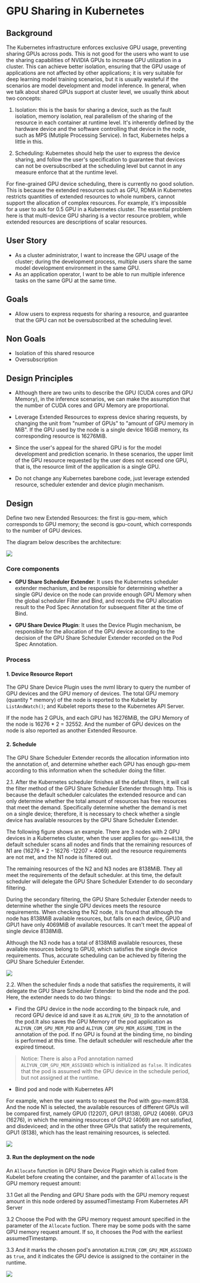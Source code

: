 # GPU Sharing in Kubernetes

## Background

The Kubernetes infrastructure enforces exclusive GPU usage, preventing sharing GPUs across pods. This is not good for the users who want to use the sharing capabilities of NVIDIA GPUs to increase GPU utilization in a cluster. 
This can achieve better isolation, ensuring that the GPU usage of applications are not affected by other applications; it is very suitable for deep learning model training scenarios, but it is usually wasteful if the scenarios are model development and model inference. In general, when we talk about shared GPUs support at cluster level, we usually think about two concepts: 

1. Isolation: this is the basis for sharing a device, such as the fault isolation, memory isolation, real parallelism of the sharing of
the resource in each container at runtime level. It's inherently defined by the hardware device and the software controlling that device in the node, such as MPS (Mutiple Processing Service). In fact, Kubernetes helps a little in this.

2. Scheduling: Kubernetes should help the user to express the device sharing, and follow the user's specification to guarantee that devices can not be oversubscribed at the scheduling level but cannot in any measure enforce that at the runtime level.

For fine-grained GPU device scheduling, there is currently no good solution. This is because the extended resources such as GPU, RDMA in Kubernetes restricts quantities of extended resources to whole numbers, cannot support the allocation of complex resources. For example, it's impossible for a user to ask for 0.5 GPU in a Kubernetes cluster. The essential problem here is that multi-device GPU sharing is a vector resource problem, while extended resources are descriptions of scalar resources.


## User Story

- As a cluster administrator, I want to increase the GPU usage of the cluster; during the development process, multiple users share the same model development environment in the same GPU.
- As an application operator, I want to be able to run multiple inference tasks on the same GPU at the same time.

## Goals

- Allow users to express requests for sharing a resource, and guarantee that the GPU can not be oversubscribed at the scheduling level.

## Non Goals

- Isolation of this shared resource
- Oversubscription

## Design Principles

- Although there are two units to describe the GPU (CUDA cores and GPU Memory), in the inference scenarios, we can make the assumption that the number of CUDA cores and GPU Memory are proportional. 

- Leverage Extended Resources to express device sharing requests, by changing the unit from "number of GPUs" to "amount of GPU memory in MiB". If the GPU used by the node is a single device 16GiB memory, its corresponding resource is 16276MiB.

- Since the user's appeal for the shared GPU is for the model development and prediction scenario. In these scenarios, the upper limit of the GPU resource requested by the user does not exceed one GPU, that is, the resource limit of the application is a single GPU.

- Do not change any Kubernetes barebone code, just leverage extended resource, scheduler extender and device plugin mechanism. 

## Design

Define two new Extended Resources: the first is gpu-mem, which corresponds to GPU memory; the second is gpu-count, which corresponds to the number of GPU devices.

The diagram below describes the architecture:

![](arch.jpg)


### Core components

- **GPU Share Scheduler Extender**: It uses the Kubernetes scheduler extender mechanism, and be responsible for determining whether a single GPU device on the node can provide enough GPU Memory when the global scheduler Filter and Bind, and records the GPU allocation result to the Pod Spec Annotation for subsequent filter at the time of Bind. 

- **GPU Share Device Plugin**: It uses the Device Plugin mechanism, be responsible for the allocation of the GPU device according to the decision of the GPU Share Scheduler Extender recorded on the Pod Spec Annotation.

### Process

#### 1\. Device Resource Report

The GPU Share Device Plugin uses the nvml library to query the number of GPU devices and the GPU memory of devices. The total GPU memory (quantity * memory) of the node is reported to the Kubelet by `ListAndWatch()`; and Kubelet reports these to the Kubernetes API Server.

If the node has 2 GPUs, and each GPU has 16276MiB, the GPU Memory of the node is 16276 * 2 = 32552. And the number of GPU devices on the node is also reported as another Extended Resource. 

#### 2\. Schedule

The GPU Share Scheduler Extender records the allocation information into the annotation of, and determine whether each GPU has enough gpu-mem according to this information when the scheduler doing the filter.

2.1. After the Kubernetes scheduler finishes all the default filters, it will call the filter method of the GPU Share Scheduler Extender through http. This is because the default scheduler calculates the extended resource and can only determine whether the total amount of resources has free resources that meet the demand. Specifically determine whether the demand is met on a single device; therefore, it is necessary to check whether a single device has available resources by the GPU Share Scheduler Extender.


The following figure shows an example. There are 3 nodes with 2 GPU devices in a Kubernetes cluster, when the user applies for `gpu-mem=8138`, the default scheduler scans all nodes and finds that the remaining resources of N1 are (16276 * 2 - 16276 -12207 = 4069) and the resource requirements are not met, and the N1 node is filtered out. 

The remaining resources of the N2 and N3 nodes are 8138MiB. They all meet the requirements of the default scheduler. at this time, the default scheduler will delegate the GPU Share Scheduler Extender to do secondary filtering.

During the secondary filtering, the GPU Share Scheduler Extender needs to determine whether the single GPU devices meets the resource requirements. When checking the N2 node, it is found that although the node has 8138MiB available resources, but falls on each device, GPU0 and GPU1 have only 4069MiB of available resources. It can't meet the appeal of single device 8138MiB.

Although the N3 node has a total of 8138MiB available resources, these available resources belong to GPU0, which satisfies the single device requirements. Thus, accurate scheduling can be achieved by filtering the GPU Share Scheduler Extender.

![](filter.jpg)

2.2. When the scheduler finds a node that satisfies the requirements, it will delegate the GPU Share Scheduler Extender to bind the node and the pod. Here, the extender needs to do two things:

- Find the GPU device in the node according to the binpack rule, and record GPU device id and save it as `ALIYUN_GPU_ID` to the annotation of the pod.It also saves the GPU Memory of the pod application as `ALIYUN_COM_GPU_MEM_POD` and `ALIYUN_COM_GPU_MEM_ASSUME_TIME` in the annotation of the pod. If no GPU is found at the binding time, no binding is performed at this time. The default scheduler will reschedule after the expired timeout.

> Notice: There is also a Pod annotation named `ALIYUN_COM_GPU_MEM_ASSIGNED` which is initialized as `false`. It indicates that the pod is assumed with the GPU device in the schedule period, but not assigned at the runtime.

- Bind pod and node with Kubernetes API

For example, when the user wants to request the Pod with gpu-mem:8138. And the node  N1 is selected, the available resources of different GPUs will be compared first, namely GPU0 (12207), GPU1 (8138), GPU2 (4069). GPU3 (16276), in which the remaining resources of GPU2 (4069) are not satisfied, and disdeviceed; and in the other three GPUs that satisfy the requirements, GPU1 (8138), which has the least remaining resources, is selected.

![](bind.jpg)

#### 3\. Run the deployment on the node


An `Allocate` function in GPU Share Device Plugin which is called from Kubelet before creating the container, and the paramter of `Allocate` is the GPU memory request amount: 

3.1 Get all the Pending and GPU Share pods with the GPU memory request amount in this node ordered by assumedTimestamp From Kubernetes API Server

3.2 Choose the Pod with the GPU memory request amount specified in the parameter of the `Allocate` fuction. There may be some pods with the same GPU memory request amount. If so,  it chooses the Pod with the earliest assumedTimestamp.

3.3 And it marks the chosen pod's annotation `ALIYUN_COM_GPU_MEM_ASSIGNED` as `true`, and it indicates the GPU device is assigned to the container in the runtime.

 
![](sequence.jpg)

